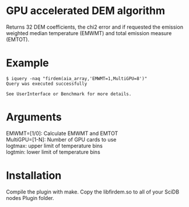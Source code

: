 # GPU accelerated DEM algorithm
Returns 32 DEM coefficients, the chi2 error and if requested the emission weighted median temperature (EMWMT) and total emission measure (EMTOT).


# Example
```
$ iquery -naq "firdem(aia_array,'EMWMT=1,MultiGPU=8')"
Query was executed successfully

See UserInterface or Benchmark for more details.
```


# Arguments
EMWMT=[1/0]: Calculate EMWMT and EMTOT<br>
MultiGPU=[1-N]: Number of GPU cards to use<br>
logtmax: upper limit of temperature bins<br>
logtmin: lower limit of temperature bins


# Installation
Compile the plugin with make.
Copy the libfirdem.so to all of your SciDB nodes Plugin folder.
